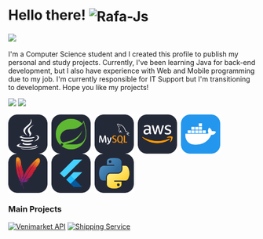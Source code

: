 # Hello there! <img align="center" alt="Rafa-Js" height="50" width="50" src="https://c.tenor.com/6tAKDRH_qAwAAAAC/tenor.gif">
 <a href="https://www.linkedin.com/in/venint/" target="_blank"><img src="https://img.shields.io/badge/-LinkedIn-%230077B5?style=for-the-badge&logo=linkedin&logoColor=white" target="_blank"></a>
 
<p>I'm a Computer Science student and I created this profile to publish my personal and study projects. Currently, I've been learning Java for back-end development, but I also have experience with Web and Mobile programming due to my job. I'm currently responsible for IT Support but I'm transitioning to development. Hope you like my projects!</p>

![](http://github-profile-summary-cards.vercel.app/api/cards/stats?username=venicode&theme=dracula)
![](http://github-profile-summary-cards.vercel.app/api/cards/repos-per-language?username=venicode&theme=dracula)
<div style="display: inline_block">
  <img align="center" height="80" width="80" src="https://github.com/tandpfun/skill-icons/blob/main/icons/Java-Dark.svg">&nbsp
  <img align="center" height="80" width="80" src="https://github.com/tandpfun/skill-icons/blob/main/icons/Spring-Dark.svg">&nbsp
   <img align="center" height="80" width="80" src="https://github.com/tandpfun/skill-icons/blob/main/icons/MySQL-Dark.svg">&nbsp
  <img align="center" height="80" width="80" src="https://github.com/tandpfun/skill-icons/blob/main/icons/AWS-Dark.svg">&nbsp
  <img align="center" height="80" width="80" src="https://github.com/tandpfun/skill-icons/blob/main/icons/Docker.svg">&nbsp   
  <img align="center" height="80" width="80" src="https://github.com/tandpfun/skill-icons/blob/main/icons/Maven-Dark.svg">&nbsp  
  <img align="center" height="80" width="80" src="https://github.com/tandpfun/skill-icons/blob/main/icons/Flutter-Dark.svg">&nbsp   
  <img align="center" height="80" width="80" src="https://github.com/tandpfun/skill-icons/blob/main/icons/Python-Dark.svg">&nbsp   
</div>

<h3>Main Projects</h3>

[![Venimarket API](https://img.shields.io/badge/Venimarket%20API-4CAF50?style=for-the-badge&logo=spring&logoColor=white)](https://github.com/Venicode/venimarket-api) 
[![Shipping Service](https://img.shields.io/badge/Shipping-yellow?style=for-the-badge&logo=spring&logoColor=white)](https://github.com/Venicode/shipping-service)


